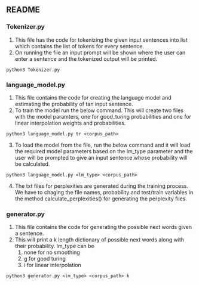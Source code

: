 ## README

### Tokenizer.py
1. This file has the code for tokenizing the given input sentences into list which contains the list of tokens for every sentence.
2. On running the file an input prompt will be shown where the user can enter a sentence and the tokenized output will be printed.


```python3 Tokenizer.py```

### language_model.py
1. This file contains the code for creating the language model and estimating the probability of tan input sentence.
2. To train the model run the below command. This will create two files with the model paramters, one for good_turing probabilities and one for linear interpolation weights and probabilities.


```python3 language_model.py tr <corpus_path>```

3. To load the model from the file, run the below command and it will load the required model parameters based on the lm_type parameter and the user will be prompted to give an input sentence whose probability will be calculated.


```python3 language_model.py <lm_type> <corpus_path>```

4. The txt files for perplexities are generated during the training process. We have to chaging the file names, probability and test/train variables in the method calculate_perplexities() for generating the perplexity files.

### generator.py
1. This file contains the code for generating the possible next words given a sentence. 
2. This will print a k length dictionary of possible next words along with their probability. lm_type can be 
    1. none for no smoothing
    2. g for good turing
    3. i for linear interpolation


```python3 generator.py <lm_type> <corpus_path> k```

